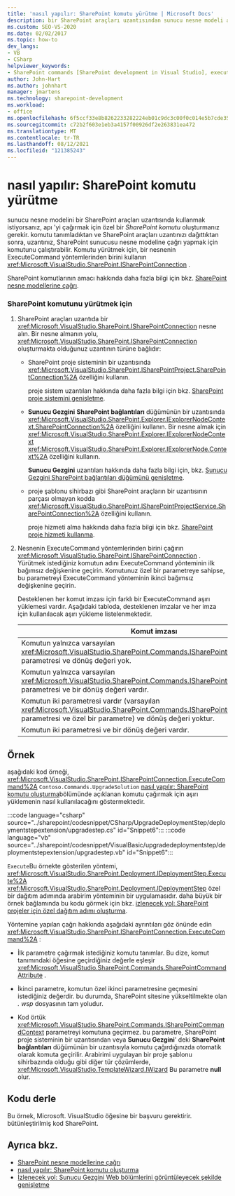 ```yaml
---
title: 'nasıl yapılır: SharePoint komutu yürütme | Microsoft Docs'
description: bir SharePoint araçları uzantısından sunucu nesne modeli apı 'sini çağırmak için özel bir SharePoint komutu oluşturmayı okuyun.
ms.custom: SEO-VS-2020
ms.date: 02/02/2017
ms.topic: how-to
dev_langs:
- VB
- CSharp
helpviewer_keywords:
- SharePoint commands [SharePoint development in Visual Studio], executing
author: John-Hart
ms.author: johnhart
manager: jmartens
ms.technology: sharepoint-development
ms.workload:
- office
ms.openlocfilehash: 6f5ccf33e8b8262233282224eb01c9dc3c00f0c014e5b7cde35adb665b4384ab
ms.sourcegitcommit: c72b2f603e1eb3a4157f00926df2e263831ea472
ms.translationtype: MT
ms.contentlocale: tr-TR
ms.lasthandoff: 08/12/2021
ms.locfileid: "121385243"
---
```

# <a name="how-to-execute-a-sharepoint-command"></a>nasıl yapılır: SharePoint komutu yürütme
  sunucu nesne modelini bir SharePoint araçları uzantısında kullanmak istiyorsanız, apı 'yi çağırmak için özel bir *SharePoint komutu* oluşturmanız gerekir. komutu tanımladıktan ve SharePoint araçları uzantınızı dağıttıktan sonra, uzantınız, SharePoint sunucusu nesne modeline çağrı yapmak için komutunu çalıştırabilir. Komutu yürütmek için, bir nesnenin ExecuteCommand yöntemlerinden birini kullanın <xref:Microsoft.VisualStudio.SharePoint.ISharePointConnection> .

 SharePoint komutlarının amacı hakkında daha fazla bilgi için bkz. [SharePoint nesne modellerine çağrı](../sharepoint/calling-into-the-sharepoint-object-models.md).

### <a name="to-execute-a-sharepoint-command"></a>SharePoint komutunu yürütmek için

1. SharePoint araçları uzantıda bir <xref:Microsoft.VisualStudio.SharePoint.ISharePointConnection> nesne alın. Bir nesne almanın yolu, <xref:Microsoft.VisualStudio.SharePoint.ISharePointConnection> oluşturmakta olduğunuz uzantının türüne bağlıdır:

    - SharePoint proje sisteminin bir uzantısında <xref:Microsoft.VisualStudio.SharePoint.ISharePointProject.SharePointConnection%2A> özelliğini kullanın.

         proje sistem uzantıları hakkında daha fazla bilgi için bkz. [SharePoint proje sistemini genişletme](../sharepoint/extending-the-sharepoint-project-system.md).

    - **Sunucu Gezgini** **SharePoint bağlantıları** düğümünün bir uzantısında <xref:Microsoft.VisualStudio.SharePoint.Explorer.IExplorerNodeContext.SharePointConnection%2A> özelliğini kullanın. Bir nesne almak için <xref:Microsoft.VisualStudio.SharePoint.Explorer.IExplorerNodeContext> <xref:Microsoft.VisualStudio.SharePoint.Explorer.IExplorerNode.Context%2A> özelliğini kullanın.

         **Sunucu Gezgini** uzantıları hakkında daha fazla bilgi için, bkz. [Sunucu Gezgini SharePoint bağlantıları düğümünü genişletme](../sharepoint/extending-the-sharepoint-connections-node-in-server-explorer.md).

    - proje şablonu sihirbazı gibi SharePoint araçların bir uzantısının parçası olmayan kodda <xref:Microsoft.VisualStudio.SharePoint.ISharePointProjectService.SharePointConnection%2A> özelliğini kullanın.

         proje hizmeti alma hakkında daha fazla bilgi için bkz. [SharePoint proje hizmeti kullanma](../sharepoint/using-the-sharepoint-project-service.md).

2. Nesnenin ExecuteCommand yöntemlerinden birini çağırın <xref:Microsoft.VisualStudio.SharePoint.ISharePointConnection> . Yürütmek istediğiniz komutun adını ExecuteCommand yönteminin ilk bağımsız değişkenine geçirin. Komutunuz özel bir parametreye sahipse, bu parametreyi ExecuteCommand yönteminin ikinci bağımsız değişkenine geçirin.

     Desteklenen her komut imzası için farklı bir ExecuteCommand aşırı yüklemesi vardır. Aşağıdaki tabloda, desteklenen imzalar ve her imza için kullanılacak aşırı yükleme listelenmektedir.

    |Komut imzası|Kullanılacak ExecuteCommand aşırı yüklemesi|
    |-----------------------|------------------------------------|
    |Komutun yalnızca varsayılan <xref:Microsoft.VisualStudio.SharePoint.Commands.ISharePointCommandContext> parametresi ve dönüş değeri yok.|<xref:Microsoft.VisualStudio.SharePoint.ISharePointConnection.ExecuteCommand%2A>|
    |Komutun yalnızca varsayılan <xref:Microsoft.VisualStudio.SharePoint.Commands.ISharePointCommandContext> parametresi ve bir dönüş değeri vardır.|<xref:Microsoft.VisualStudio.SharePoint.ISharePointConnection.ExecuteCommand%2A>|
    |Komutun iki parametresi vardır (varsayılan <xref:Microsoft.VisualStudio.SharePoint.Commands.ISharePointCommandContext> parametresi ve özel bir parametre) ve dönüş değeri yoktur.|<xref:Microsoft.VisualStudio.SharePoint.ISharePointConnection.ExecuteCommand%2A>|
    |Komutun iki parametresi ve bir dönüş değeri vardır.|<xref:Microsoft.VisualStudio.SharePoint.ISharePointConnection.ExecuteCommand%2A>|

## <a name="example"></a>Örnek
 aşağıdaki kod örneği, <xref:Microsoft.VisualStudio.SharePoint.ISharePointConnection.ExecuteCommand%2A> `Contoso.Commands.UpgradeSolution` [nasıl yapılır: SharePoint komutu oluşturma](../sharepoint/how-to-create-a-sharepoint-command.md)bölümünde açıklanan komutu çağırmak için aşırı yüklemenin nasıl kullanılacağını göstermektedir.

 :::code language="csharp" source="../sharepoint/codesnippet/CSharp/UpgradeDeploymentStep/deploymentstepextension/upgradestep.cs" id="Snippet6":::
 :::code language="vb" source="../sharepoint/codesnippet/VisualBasic/upgradedeploymentstep/deploymentstepextension/upgradestep.vb" id="Snippet6":::

 `Execute`Bu örnekte gösterilen yöntemi, <xref:Microsoft.VisualStudio.SharePoint.Deployment.IDeploymentStep.Execute%2A> <xref:Microsoft.VisualStudio.SharePoint.Deployment.IDeploymentStep> özel bir dağıtım adımında arabirim yönteminin bir uygulamasıdır. daha büyük bir örnek bağlamında bu kodu görmek için bkz. [izlenecek yol: SharePoint projeler için özel dağıtım adımı oluşturma](../sharepoint/walkthrough-creating-a-custom-deployment-step-for-sharepoint-projects.md).

 Yöntemine yapılan çağrı hakkında aşağıdaki ayrıntıları göz önünde edin <xref:Microsoft.VisualStudio.SharePoint.ISharePointConnection.ExecuteCommand%2A> :

- İlk parametre çağırmak istediğiniz komutu tanımlar. Bu dize, komut tanımındaki öğesine geçirdiğiniz değerle eşleşir <xref:Microsoft.VisualStudio.SharePoint.Commands.SharePointCommandAttribute> .

- İkinci parametre, komutun özel ikinci parametresine geçmesini istediğiniz değerdir. bu durumda, SharePoint sitesine yükseltilmekte olan *. wsp* dosyasının tam yoludur.

- Kod örtük <xref:Microsoft.VisualStudio.SharePoint.Commands.ISharePointCommandContext> parametreyi komutuna geçirmez. bu parametre, SharePoint proje sisteminin bir uzantısından veya **Sunucu Gezgini**' deki **SharePoint bağlantıları** düğümünün bir uzantısıyla komutu çağırdığınızda otomatik olarak komuta geçirilir. Arabirimi uygulayan bir proje şablonu sihirbazında olduğu gibi diğer tür çözümlerde, <xref:Microsoft.VisualStudio.TemplateWizard.IWizard> Bu parametre **null** olur.

## <a name="compile-the-code"></a>Kodu derle
 Bu örnek, Microsoft. VisualStudio öğesine bir başvuru gerektirir. bütünleştirilmiş kod SharePoint.

## <a name="see-also"></a>Ayrıca bkz.
- [SharePoint nesne modellerine çağrı](../sharepoint/calling-into-the-sharepoint-object-models.md)
- [nasıl yapılır: SharePoint komutu oluşturma](../sharepoint/how-to-create-a-sharepoint-command.md)
- [İzlenecek yol: Sunucu Gezgini Web bölümlerini görüntüleyecek şekilde genişletme](../sharepoint/walkthrough-extending-server-explorer-to-display-web-parts.md)
